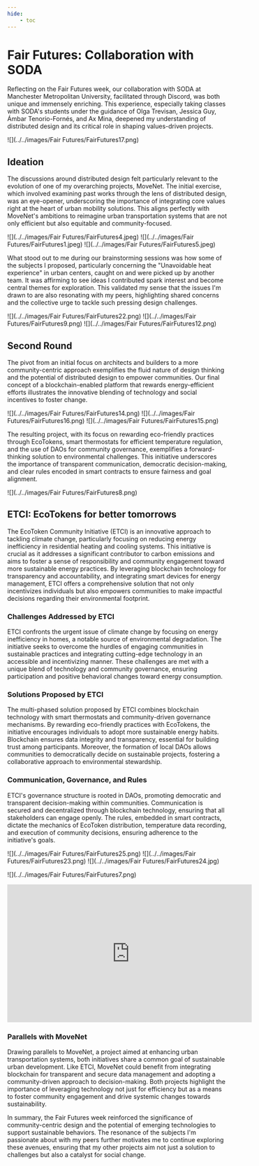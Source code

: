 ```yaml
---
hide:
    - toc
---
```


# Fair Futures: Collaboration with SODA

Reflecting on the Fair Futures week, our collaboration with SODA at Manchester Metropolitan University, facilitated through Discord, was both unique and immensely enriching. This experience, especially taking classes with SODA's students under the guidance of Olga Trevisan, Jessica Guy, Ámbar Tenorio-Fornés, and Ax Mina, deepened my understanding of distributed design and its critical role in shaping values-driven projects.

![](../../images/Fair Futures/FairFutures17.png)

## Ideation

The discussions around distributed design felt particularly relevant to the evolution of one of my overarching projects, MoveNet. 
The initial exercise, which involved examining past works through the lens of distributed design, was an eye-opener, underscoring the importance of integrating core values right at the heart of urban mobility solutions. This aligns perfectly with MoveNet's ambitions to reimagine urban transportation systems that are not only efficient but also equitable and community-focused.  

![](../../images/Fair Futures/FairFutures4.jpeg)
![](../../images/Fair Futures/FairFutures1.jpeg)
![](../../images/Fair Futures/FairFutures5.jpeg)

What stood out to me during our brainstorming sessions was how some of the subjects I proposed, particularly concerning the "Unavoidable heat experience" in urban centers, caught on and were picked up by another team. It was affirming to see ideas I contributed spark interest and become central themes for exploration. This validated my sense that the issues I'm drawn to are also resonating with my peers, highlighting shared concerns and the collective urge to tackle such pressing design challenges.

![](../../images/Fair Futures/FairFutures22.png)
![](../../images/Fair Futures/FairFutures9.png)
![](../../images/Fair Futures/FairFutures12.png)

## Second Round

The pivot from an initial focus on architects and builders to a more community-centric approach exemplifies the fluid nature of design thinking and the potential of distributed design to empower communities. Our final concept of a blockchain-enabled platform that rewards energy-efficient efforts illustrates the innovative blending of technology and social incentives to foster change. 

![](../../images/Fair Futures/FairFutures14.png)
![](../../images/Fair Futures/FairFutures16.png)
![](../../images/Fair Futures/FairFutures15.png)

The resulting project, with its focus on rewarding eco-friendly practices through EcoTokens, smart thermostats for efficient temperature regulation, and the use of DAOs for community governance, exemplifies a forward-thinking solution to environmental challenges. This initiative underscores the importance of transparent communication, democratic decision-making, and clear rules encoded in smart contracts to ensure fairness and goal alignment.

![](../../images/Fair Futures/FairFutures8.png)



## ETCI: EcoTokens for better tomorrows

The EcoToken Community Initiative (ETCI) is an innovative approach to tackling climate change, particularly focusing on reducing energy inefficiency in residential heating and cooling systems. This initiative is crucial as it addresses a significant contributor to carbon emissions and aims to foster a sense of responsibility and community engagement toward more sustainable energy practices. By leveraging blockchain technology for transparency and accountability, and integrating smart devices for energy management, ETCI offers a comprehensive solution that not only incentivizes individuals but also empowers communities to make impactful decisions regarding their environmental footprint.

### Challenges Addressed by ETCI

ETCI confronts the urgent issue of climate change by focusing on energy inefficiency in homes, a notable source of environmental degradation. The initiative seeks to overcome the hurdles of engaging communities in sustainable practices and integrating cutting-edge technology in an accessible and incentivizing manner. These challenges are met with a unique blend of technology and community governance, ensuring participation and positive behavioral changes toward energy consumption.

### Solutions Proposed by ETCI

The multi-phased solution proposed by ETCI combines blockchain technology with smart thermostats and community-driven governance mechanisms. By rewarding eco-friendly practices with EcoTokens, the initiative encourages individuals to adopt more sustainable energy habits. Blockchain ensures data integrity and transparency, essential for building trust among participants. Moreover, the formation of local DAOs allows communities to democratically decide on sustainable projects, fostering a collaborative approach to environmental stewardship.

### Communication, Governance, and Rules

ETCI's governance structure is rooted in DAOs, promoting democratic and transparent decision-making within communities. Communication is secured and decentralized through blockchain technology, ensuring that all stakeholders can engage openly. The rules, embedded in smart contracts, dictate the mechanics of EcoToken distribution, temperature data recording, and execution of community decisions, ensuring adherence to the initiative's goals.




![](../../images/Fair Futures/FairFutures25.png)
![](../../images/Fair Futures/FairFutures23.png)
![](../../images/Fair Futures/FairFutures24.jpg)



![](../../images/Fair Futures/FairFutures7.png)






<iframe width="560" height="315" src="https://www.youtube.com/embed/A8hRgg31NVM?si=UO6bNHJBkIwGkGOH" title="YouTube video player" frameborder="0" allow="accelerometer; autoplay; clipboard-write; encrypted-media; gyroscope; picture-in-picture; web-share" allowfullscreen></iframe>




### Parallels with MoveNet

Drawing parallels to MoveNet, a project aimed at enhancing urban transportation systems, both initiatives share a common goal of sustainable urban development. Like ETCI, MoveNet could benefit from integrating blockchain for transparent and secure data management and adopting a community-driven approach to decision-making. Both projects highlight the importance of leveraging technology not just for efficiency but as a means to foster community engagement and drive systemic changes towards sustainability.


In summary, the Fair Futures week reinforced the significance of community-centric design and the potential of emerging technologies to support sustainable behaviors. The resonance of the subjects I'm passionate about with my peers further motivates me to continue exploring these avenues, ensuring that my other projects aim not just a solution to challenges but also a catalyst for social change.

